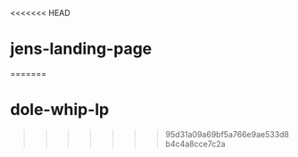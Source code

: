 <<<<<<< HEAD
# jens-landing-page
=======
# dole-whip-lp
>>>>>>> 95d31a09a69bf5a766e9ae533d8b4c4a8cce7c2a
